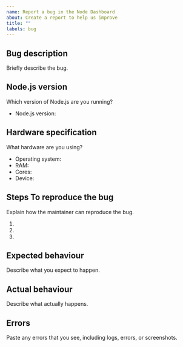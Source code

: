 ```yaml
---
name: Report a bug in the Node Dashboard
about: Create a report to help us improve
title: ""
labels: bug
---
```


## Bug description

Briefly describe the bug.

## Node.js version

Which version of Node.js are you running?

- Node.js version:

## Hardware specification

What hardware are you using?

- Operating system:
- RAM:
- Cores:
- Device:

## Steps To reproduce the bug

Explain how the maintainer can reproduce the bug.

1. 
2. 
3. 

## Expected behaviour

Describe what you expect to happen.

## Actual behaviour

Describe what actually happens.

## Errors

Paste any errors that you see, including logs, errors, or screenshots.
